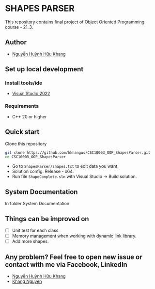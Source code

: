 # SHAPES PARSER

This repository contains final project of Object Oriented Programming course - 21_3.

## Author
- [Nguyễn Huỳnh Hữu Khang](https://github.com/hkhangus)

## Set up local development
### Install tools/ide
- [Visual Studio 2022](https://visualstudio.microsoft.com)

### Requirements
- C++ 20 or higher
## Quick start
Clone this repository
```sh
git clone https://github.com/hkhangus/CSC10003_OOP_ShapesParser.git
cd CSC10003_OOP_ShapesParser
```
- Go to `ShapesParser/shapes.txt` to edit data you want.
- Solution config: Release - x64.
- Run file `ShapeComplete.sln` with Visual Studio -> Build solution.
## System Documentation
In folder System Documentation
## Things can be improved on
- [ ] Unit test for each class.
- [ ] Memory management when working with dynamic link library.
- [ ] Add more shapes.

## Any problem? Feel free to open new issue or contact with me via Facebook, LinkedIn
- [Nguyễn Huỳnh Hữu Khang](https://www.facebook.com/sabochee/)
- [Khang Nguyen](https://www.linkedin.com/in/huu-khang/)

